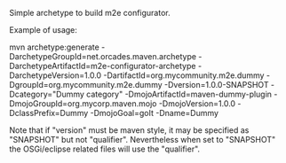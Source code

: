 Simple archetype to build m2e configurator.

Example of usage:

mvn archetype:generate -DarchetypeGroupId=net.orcades.maven.archetype -DarchetypeArtifactId=m2e-configurator-archetype -DarchetypeVersion=1.0.0 -DartifactId=org.mycommunity.m2e.dummy -DgroupId=org.mycommunity.m2e.dummy -Dversion=1.0.0-SNAPSHOT -Dcategory="Dummy category" -DmojoArtifactId=maven-dummy-plugin -DmojoGroupId=org.mycorp.maven.mojo -DmojoVersion=1.0.0 -DclassPrefix=Dummy -DmojoGoal=goIt -Dname=Dummy

Note that if "version" must be maven style, it may be specified as "SNAPSHOT" but not "qualifier". Nevertheless when set to "SNAPSHOT" the OSGi/eclipse related files will use the "qualifier". 
